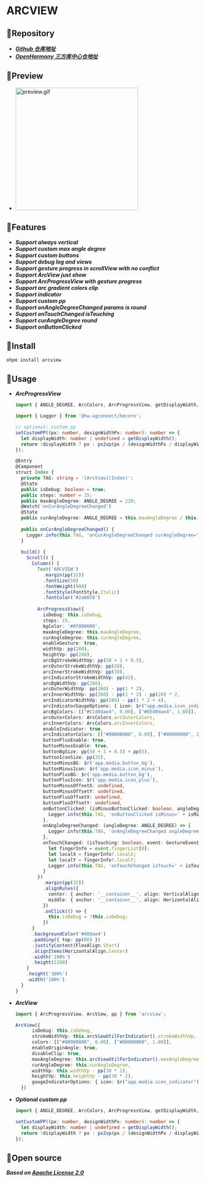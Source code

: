 # ARCVIEW

## 📘Repository

- [***Github 仓库地址***](https://github.com/krmao/arcview)
- [***OpenHarmony 三方库中心仓地址***](https://ohpm.openharmony.cn/#/cn/detail/arcview)

## 📘Preview

- <img src="library/example/preview.gif" width="320" alt="preview.gif"/>

## 📘Features

- ***Support always vertical***
- ***Support custom max angle degree***
- ***Support custom buttons***
- ***Support debug log and views***
- ***Support gesture progress in scrollView with no conflict***
- ***Support ArcView just show***
- ***Support ArcProgressView with gesture progress***
- ***Support arc gradient colors clip***
- ***Support indicator***
- ***Support custom pp***
- ***Support onAngleDegreeChanged params is round***
- ***Support onTouchChanged isTouching***
- ***Support curAngleDegree round***
- ***Support onButtonClicked***

## 📘Install

```shell
ohpm install arcview
```

## 📘Usage

- ***ArcProgressView***
    ```typescript
    import { ANGLE_DEGREE, ArcColors, ArcProgressView, getDisplayWidth, pp, setCustomPP } from 'arcview';

    import { Logger } from '@hw-agconnect/hmcore';
    
    // optional: custom pp
    setCustomPP((px: number, designWidthPx: number): number => {
      let displayWidth: number | undefined = getDisplayWidth();
      return !displayWidth ? px : px2vp(px / (designWidthPx / displayWidth));
    });
    
    @Entry
    @Component
    struct Index {
      private TAG: string = '[ArcView](Index)';
      @State
      public isDebug: boolean = true;
      public steps: number = 15;
      public maxAngleDegree: ANGLE_DEGREE = 220;
      @Watch('onCurAngleDegreeChanged')
      @State
      public curAngleDegree: ANGLE_DEGREE = this.maxAngleDegree / this.steps * 5;
      
      public onCurAngleDegreeChanged() {
        Logger.info(this.TAG, 'onCurAngleDegreeChanged curAngleDegree=' + this.curAngleDegree);
      }
      
      build() {
        Scroll() {
          Column() {
            Text('ARCVIEW')
              .margin(pp(32))
              .fontSize(50)
              .fontWeight(900)
              .fontStyle(FontStyle.Italic)
              .fontColor('#2a6078')
          
            ArcProgressView({
              isDebug: this.isDebug,
              steps: 15,
              bgColor: '#0f000000',
              maxAngleDegree: this.maxAngleDegree,
              curAngleDegree: this.curAngleDegree,
              enableGesture: true,
              widthVp: pp(280),
              heightVp: pp(280),
              arcBgStrokeWidthVp: pp(50 + 1 + 0.5),
              arcOuterStrokeWidthVp: pp(20),
              arcInnerStrokeWidthVp: pp(30),
              arcIndicatorStrokeWidthVp: pp(42),
              arcBgWidthVp: pp(280),
              arcOuterWidthVp: pp(280) - pp(1 * 2),
              arcInnerWidthVp: pp(280) - pp(1 * 2) - pp(20) * 2,
              arcIndicatorWidthVp: pp(280) - pp(1 * 2 + 4),
              arcIndicatorGaugeOptions: { icon: $r("app.media.icon_indicator"), space: 5 },
              arcBgColors: [["#CCd0dae4", 0.00], ["#EEd0dae4", 1.00]],
              arcOuterColors: ArcColors.arcOuterColors,
              arcInnerColors: ArcColors.arcInnerColors,
              enableIndicator: true,
              arcIndicatorColors: [["#00000000", 0.00], ["#00000000", 1.00]],
              buttonPlusEnable: true,
              buttonMinusEnable: true,
              buttonBgSize: pp(50 + 1 + 0.5) + pp(5),
              buttonIconSize: pp(25),
              buttonMinusBG: $r('app.media.button_bg'),
              buttonMinusIcon: $r('app.media.icon_minus'),
              buttonPlusBG: $r('app.media.button_bg'),
              buttonPlusIcon: $r('app.media.icon_plus'),
              buttonMinusOffsetX: undefined,
              buttonMinusOffsetY: undefined,
              buttonPlusOffsetX: undefined,
              buttonPlusOffsetY: undefined,
              onButtonClicked: (isMinusButtonClicked: boolean, angleDegree: ANGLE_DEGREE) => {
                Logger.info(this.TAG, 'onButtonClicked isMinus=' + isMinusButtonClicked + ', angleDegree=' + angleDegree);
              },
              onAngleDegreeChanged: (angleDegree: ANGLE_DEGREE) => {
                Logger.info(this.TAG, 'onAngleDegreeChanged angleDegree=' + angleDegree);
              },
              onTouchChanged: (isTouching: boolean, event: GestureEvent) => {
                let fingerInfo = event.fingerList[0];
                let localX = fingerInfo?.localX;
                let localY = fingerInfo?.localY;
                Logger.info(this.TAG, 'onTouchChanged isTouch=' + isTouching + ', event=(' + localX + ',' + localY + ')');
              }
            })
              .margin(pp(32))
              .alignRules({
                center: { anchor: '__container__', align: VerticalAlign.Center },
                middle: { anchor: '__container__', align: HorizontalAlign.Center }
              })
              .onClick(() => {
                this.isDebug = !this.isDebug;
              })
          }
          .backgroundColor('#d0dae4')
          .padding({ top: pp(80) })
          .justifyContent(FlexAlign.Start)
          .alignItems(HorizontalAlign.Center)
          .width('100%')
          .height(1200)
        }
        .height('100%')
        .width('100%')
      }
    }
    ```

- ***ArcView***
    ```typescript
    import { ArcProgressView, ArcView, pp } from 'arcview';
    
    ArcView({
          isDebug: this.isDebug,
          strokeWidthVp: this.arcViewUtilForIndicator().strokeWidthVp,
          colors: [["#00000000", 0.00], ["#00000000", 1.00]],
          enableOriginAngle: true,
          disableClip: true,
          maxAngleDegree: this.arcViewUtilForIndicator().maxAngleDegree,
          curAngleDegree: this.curAngleDegree,
          widthVp: this.widthVp - pp(30 * 2),
          heightVp: this.heightVp - pp(30 * 2),
          gaugeIndicatorOptions: { icon: $r("app.media.icon_indicator"), space: 5 },
      })
    ```

- ***Optional custom pp***
    ```typescript
    import { ANGLE_DEGREE, ArcColors, ArcProgressView, getDisplayWidth, pp, setCustomPP } from 'arcview';
    
    setCustomPP((px: number, designWidthPx: number): number => {
      let displayWidth: number | undefined = getDisplayWidth();
      return !displayWidth ? px : px2vp(px / (designWidthPx / displayWidth));
    });
  ```

## 📘Open source

***Based on [Apache License 2.0](https://www.apache.org/licenses/LICENSE-2.0.html)***